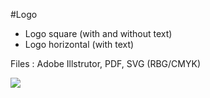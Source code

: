 #Logo
* Logo square (with and without text)
* Logo horizontal (with text)
 
Files : Adobe Illstrutor, PDF, SVG (RBG/CMYK)


![](https://github.com/rladies/starter-kit/blob/master/logo/R-LadiesGlobal_RBG_online_LogoWithText.png)
